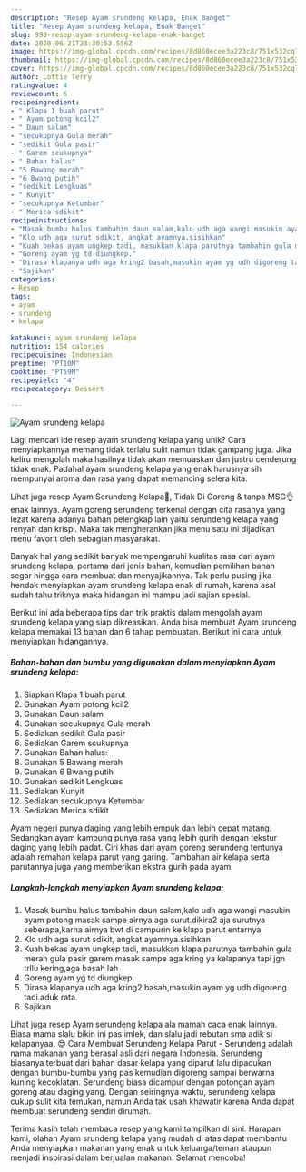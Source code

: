 ```yaml
---
description: "Resep Ayam srundeng kelapa, Enak Banget"
title: "Resep Ayam srundeng kelapa, Enak Banget"
slug: 998-resep-ayam-srundeng-kelapa-enak-banget
date: 2020-06-21T23:30:53.556Z
image: https://img-global.cpcdn.com/recipes/8d860ecee3a223c8/751x532cq70/ayam-srundeng-kelapa-foto-resep-utama.jpg
thumbnail: https://img-global.cpcdn.com/recipes/8d860ecee3a223c8/751x532cq70/ayam-srundeng-kelapa-foto-resep-utama.jpg
cover: https://img-global.cpcdn.com/recipes/8d860ecee3a223c8/751x532cq70/ayam-srundeng-kelapa-foto-resep-utama.jpg
author: Lottie Terry
ratingvalue: 4
reviewcount: 6
recipeingredient:
- " Klapa 1 buah parut"
- " Ayam potong kcil2"
- " Daun salam"
- "secukupnya Gula merah"
- "sedikit Gula pasir"
- " Garem scukupnya"
- " Bahan halus"
- "5 Bawang merah"
- "6 Bwang putih"
- "sedikit Lengkuas"
- " Kunyit"
- "secukupnya Ketumbar"
- " Merica sdikit"
recipeinstructions:
- "Masak bumbu halus tambahin daun salam,kalo udh aga wangi masukin ayam potong masak sampe airnya aga surut.dikira2 aja surutnya seberapa,karna airnya bwt di campurin ke klapa parut entarnya"
- "Klo udh aga surut sdikit, angkat ayamnya.sisihkan"
- "Kuah bekas ayam ungkep tadi, masukkan klapa parutnya tambahin gula merah gula pasir garem.masak sampe aga kring ya kelapanya tapi jgn trllu kering,aga basah lah"
- "Goreng ayam yg td diungkep."
- "Dirasa klapanya udh aga kring2 basah,masukin ayam yg udh digoreng tadi.aduk rata."
- "Sajikan"
categories:
- Resep
tags:
- ayam
- srundeng
- kelapa

katakunci: ayam srundeng kelapa 
nutrition: 154 calories
recipecuisine: Indonesian
preptime: "PT10M"
cooktime: "PT59M"
recipeyield: "4"
recipecategory: Dessert

---
```



![Ayam srundeng kelapa](https://img-global.cpcdn.com/recipes/8d860ecee3a223c8/751x532cq70/ayam-srundeng-kelapa-foto-resep-utama.jpg)

Lagi mencari ide resep ayam srundeng kelapa yang unik? Cara menyiapkannya memang tidak terlalu sulit namun tidak gampang juga. Jika keliru mengolah maka hasilnya tidak akan memuaskan dan justru cenderung tidak enak. Padahal ayam srundeng kelapa yang enak harusnya sih mempunyai aroma dan rasa yang dapat memancing selera kita.

Lihat juga resep Ayam Serundeng Kelapa🤩, Tidak Di Goreng &amp; tanpa MSG👌 enak lainnya. Ayam goreng serundeng terkenal dengan cita rasanya yang lezat karena adanya bahan pelengkap lain yaitu serundeng kelapa yang renyah dan krispi. Maka tak mengherankan jika menu satu ini dijadikan menu favorit oleh sebagian masyarakat.

Banyak hal yang sedikit banyak mempengaruhi kualitas rasa dari ayam srundeng kelapa, pertama dari jenis bahan, kemudian pemilihan bahan segar hingga cara membuat dan menyajikannya. Tak perlu pusing jika hendak menyiapkan ayam srundeng kelapa enak di rumah, karena asal sudah tahu triknya maka hidangan ini mampu jadi sajian spesial.


Berikut ini ada beberapa tips dan trik praktis dalam mengolah ayam srundeng kelapa yang siap dikreasikan. Anda bisa membuat Ayam srundeng kelapa memakai 13 bahan dan 6 tahap pembuatan. Berikut ini cara untuk menyiapkan hidangannya.

<!--inarticleads1-->

##### Bahan-bahan dan bumbu yang digunakan dalam menyiapkan Ayam srundeng kelapa:

1. Siapkan  Klapa 1 buah parut
1. Gunakan  Ayam potong kcil2
1. Gunakan  Daun salam
1. Gunakan secukupnya Gula merah
1. Sediakan sedikit Gula pasir
1. Sediakan  Garem scukupnya
1. Gunakan  Bahan halus:
1. Gunakan 5 Bawang merah
1. Gunakan 6 Bwang putih
1. Gunakan sedikit Lengkuas
1. Sediakan  Kunyit
1. Sediakan secukupnya Ketumbar
1. Sediakan  Merica sdikit


Ayam negeri punya daging yang lebih empuk dan lebih cepat matang. Sedangkan ayam kampung punya rasa yang lebih gurih dengan tekstur daging yang lebih padat. Ciri khas dari ayam goreng serundeng tentunya adalah remahan kelapa parut yang garing. Tambahan air kelapa serta parutannya juga yang memberikan ekstra gurih pada ayam. 

<!--inarticleads2-->

##### Langkah-langkah menyiapkan Ayam srundeng kelapa:

1. Masak bumbu halus tambahin daun salam,kalo udh aga wangi masukin ayam potong masak sampe airnya aga surut.dikira2 aja surutnya seberapa,karna airnya bwt di campurin ke klapa parut entarnya
1. Klo udh aga surut sdikit, angkat ayamnya.sisihkan
1. Kuah bekas ayam ungkep tadi, masukkan klapa parutnya tambahin gula merah gula pasir garem.masak sampe aga kring ya kelapanya tapi jgn trllu kering,aga basah lah
1. Goreng ayam yg td diungkep.
1. Dirasa klapanya udh aga kring2 basah,masukin ayam yg udh digoreng tadi.aduk rata.
1. Sajikan


Lihat juga resep Ayam serundeng kelapa ala mamah caca enak lainnya. Biasa mama slalu bikin ini pas imlek, dan slalu jadi rebutan sma adik si kelapanyaa. 😍 Cara Membuat Serundeng Kelapa Parut - Serundeng adalah nama makanan yang berasal asli dari negara Indonesia. Serundeng biasanya terbuat dari bahan dasar kelapa yang diparut lalu dipadukan dengan bumbu-bumbu yang pas kemudian digoreng sampai berwarna kuning kecoklatan. Serundeng biasa dicampur dengan potongan ayam goreng atau daging yang. Dengan seiringnya waktu, serundeng kelapa cukup sulit kita temukan, namun Anda tak usah khawatir karena Anda dapat membuat serundeng sendiri dirumah. 

Terima kasih telah membaca resep yang kami tampilkan di sini. Harapan kami, olahan Ayam srundeng kelapa yang mudah di atas dapat membantu Anda menyiapkan makanan yang enak untuk keluarga/teman ataupun menjadi inspirasi dalam berjualan makanan. Selamat mencoba!
